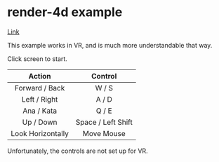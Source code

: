 # render-4d example

[Link](https://finegeometer.github.io/render-4d-rs/examples/example/)

This example works in VR, and is much more understandable that way.

Click screen to start.

| Action         | Control            |
|:--------------:|:------------------:|
| Forward / Back | W / S              |
| Left / Right   | A / D              |
| Ana / Kata     | Q / E              |
| Up / Down      | Space / Left Shift |
| Look Horizontally | Move Mouse |

Unfortunately, the controls are not set up for VR.